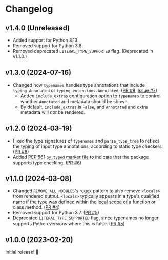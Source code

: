 # Changelog

## v1.4.0 (Unreleased)

- Added support for Python 3.13.
- Removed support for Python 3.8.
- Removed deprecated `LITERAL_TYPE_SUPPORTED` flag. (Deprecated in v1.1.0.)

## v1.3.0 (2024-07-16)

- Changed how `typenames` handles type annotations that include `typing.Annotated` or `typing_extensions.Annotated`. ([PR #8](https://github.com/drivendataorg/typenames/pull/8), [Issue #7](https://github.com/drivendataorg/typenames/issues/7))
  - Added `include_extras` configuration option to `typenames` to control whether `Annotated` and metadata should be shown.
  - By default, `include_extras` is `False`, and `Annotated` and extra metadata will _not_ be rendered.

## v1.2.0 (2024-03-19)

- Fixed the type signatures of `typenames` and `parse_type_tree` to reflect the typing of input type annotations, according to static type checkers. ([PR #6](https://github.com/drivendataorg/typenames/pull/6))
- Added [PEP 561 `py.typed` marker file](https://peps.python.org/pep-0561/#packaging-type-information) to indicate that the package supports type checking. ([PR #6](https://github.com/drivendataorg/typenames/pull/6))

## v1.1.0 (2024-03-08)

- Changed `REMOVE_ALL_MODULES`'s regex pattern to also remove `<locals>` from rendered output. `<locals>` typically appears in a type's qualified name if the type was defined within the local scope of a function or class method. ([PR #4](https://github.com/drivendataorg/typenames/pull/4))
- Removed support for Python 3.7. ([PR #5](https://github.com/drivendataorg/typenames/pull/5))
- Deprecated `LITERAL_TYPE_SUPPORTED` flag, since typenames no longer supports Python versions where this is false. ([PR #5](https://github.com/drivendataorg/typenames/pull/5))

## v1.0.0 (2023-02-20)

Initial release! 🎉
